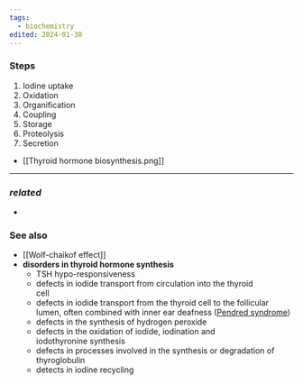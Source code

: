 ```yaml
---
tags:
  - biochemistry
edited: 2024-01-30
---
```

### Steps
1. Iodine uptake
2. Oxidation
3. Organification
4. Coupling
5. Storage
6. Proteolysis
7. Secretion 
- [[Thyroid hormone biosynthesis.png]]
---
### *related*
- 
### See also
- [[Wolf-chaikof effect]]
- **disorders in thyroid hormone synthesis**
    - TSH hypo-responsiveness
    - defects in iodide transport from circulation into the thyroid  
        cell
    - defects in iodide transport from the thyroid cell to the
        follicular lumen, often combined with inner ear deafness ([Pendred syndrome](https://radiopaedia.org/articles/pendred-syndrome?lang=us))
    - defects in the synthesis of hydrogen peroxide
    - defects in the oxidation of iodide, iodination and  
        iodothyronine synthesis
    - defects in processes involved in the synthesis or degradation of thyroglobulin
    - detects in iodine recycling
